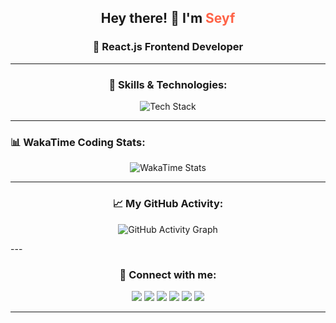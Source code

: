<h2 align="center">Hey there! 👋 I'm <span style="color:#ff6347;">Seyf</span>  </h2>
<h3 align="center">🚀 React.js Frontend Developer</h3>

---

<h3 align="center">🚀 Skills & Technologies:</h3>
<p align="center">
  <img src="https://skillicons.dev/icons?i=tailwind,react,nextjs,wordpress" alt="Tech Stack" />
</p>

---
### 📊 WakaTime Coding Stats:
<p align="center">
  <img src="https://github-readme-stats.vercel.app/api/wakatime?username=devSeyf&layout=compact&theme=dracula" alt="WakaTime Stats" />
</p>


---
<h3 align="center">📈 My GitHub Activity:</h3>
<p align="center">
  <img src="https://github-readme-activity-graph.vercel.app/graph?username=devSeyf&theme=dracula&hide_border=false" alt="GitHub Activity Graph" />
</p>
---
<h3 align="center">💬 Connect with me:</h3>
<p align="center">
  <a href="https://www.linkedin.com/feed/"><img src="https://img.shields.io/badge/LinkedIn-0077B5?style=for-the-badge&logo=linkedin&logoColor=white"/></a>
  <a href="https://x.com/home"><img src="https://img.shields.io/badge/Twitter-1DA1F2?style=for-the-badge&logo=twitter&logoColor=white"/></a>
  <a href="https://github.com/devSeyf"><img src="https://img.shields.io/badge/GitHub-181717?style=for-the-badge&logo=github&logoColor=white"/></a>
  <a href="https://www.facebook.com/profile.php?id=61570619048322"><img src="https://img.shields.io/badge/Facebook-1877F2?style=for-the-badge&logo=facebook&logoColor=white"/></a>
  <a href="https://t.me/daifzone"><img src="https://img.shields.io/badge/Telegram%20Channel-26A5E4?style=for-the-badge&logo=telegram&logoColor=white"/></a>
  <a href="https://www.goodreads.com/user/show/177529695-saif"><img src="https://img.shields.io/badge/Goodreads-372213?style=for-the-badge&logo=goodreads&logoColor=white"/></a>
</p>

---

